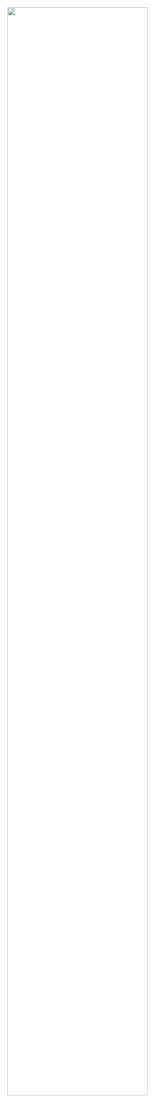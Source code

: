 <img width="80%" src="https://user-images.githubusercontent.com/93506475/232280288-67eb938a-942e-464a-87c5-e8fd28176a84.png"/>
